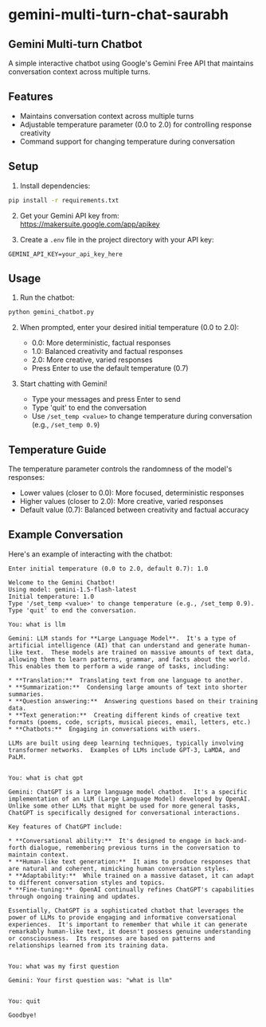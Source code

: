 # gemini-multi-turn-chat-saurabh

## Gemini Multi-turn Chatbot

A simple interactive chatbot using Google's Gemini Free API that maintains conversation context across multiple turns.

## Features

- Maintains conversation context across multiple turns
- Adjustable temperature parameter (0.0 to 2.0) for controlling response creativity
- Command support for changing temperature during conversation

## Setup

1. Install dependencies:
```bash
pip install -r requirements.txt
```

2. Get your Gemini API key from: https://makersuite.google.com/app/apikey

3. Create a `.env` file in the project directory with your API key:
```
GEMINI_API_KEY=your_api_key_here
```

## Usage

1. Run the chatbot:
```bash
python gemini_chatbot.py
```

2. When prompted, enter your desired initial temperature (0.0 to 2.0):
   - 0.0: More deterministic, factual responses
   - 1.0: Balanced creativity and factual responses
   - 2.0: More creative, varied responses
   - Press Enter to use the default temperature (0.7)

3. Start chatting with Gemini!
   - Type your messages and press Enter to send
   - Type 'quit' to end the conversation
   - Use `/set_temp <value>` to change temperature during conversation
     (e.g., `/set_temp 0.9`)

## Temperature Guide

The temperature parameter controls the randomness of the model's responses:
- Lower values (closer to 0.0): More focused, deterministic responses
- Higher values (closer to 2.0): More creative, varied responses
- Default value (0.7): Balanced between creativity and factual accuracy

## Example Conversation

Here's an example of interacting with the chatbot:

```
Enter initial temperature (0.0 to 2.0, default 0.7): 1.0

Welcome to the Gemini Chatbot!
Using model: gemini-1.5-flash-latest
Initial temperature: 1.0
Type '/set_temp <value>' to change temperature (e.g., /set_temp 0.9).
Type 'quit' to end the conversation.

You: what is llm

Gemini: LLM stands for **Large Language Model**.  It's a type of artificial intelligence (AI) that can understand and generate human-like text.  These models are trained on massive amounts of text data, allowing them to learn patterns, grammar, and facts about the world.  This enables them to perform a wide range of tasks, including:

* **Translation:**  Translating text from one language to another.
* **Summarization:**  Condensing large amounts of text into shorter summaries.
* **Question answering:**  Answering questions based on their training data.
* **Text generation:**  Creating different kinds of creative text formats (poems, code, scripts, musical pieces, email, letters, etc.)
* **Chatbots:**  Engaging in conversations with users.

LLMs are built using deep learning techniques, typically involving transformer networks.  Examples of LLMs include GPT-3, LaMDA, and PaLM.


You: what is chat gpt

Gemini: ChatGPT is a large language model chatbot.  It's a specific implementation of an LLM (Large Language Model) developed by OpenAI.  Unlike some other LLMs that might be used for more general tasks, ChatGPT is specifically designed for conversational interactions.  

Key features of ChatGPT include:

* **Conversational ability:**  It's designed to engage in back-and-forth dialogue, remembering previous turns in the conversation to maintain context.
* **Human-like text generation:**  It aims to produce responses that are natural and coherent, mimicking human conversation styles.
* **Adaptability:**  While trained on a massive dataset, it can adapt to different conversation styles and topics.
* **Fine-tuning:**  OpenAI continually refines ChatGPT's capabilities through ongoing training and updates.

Essentially, ChatGPT is a sophisticated chatbot that leverages the power of LLMs to provide engaging and informative conversational experiences.  It's important to remember that while it can generate remarkably human-like text, it doesn't possess genuine understanding or consciousness.  Its responses are based on patterns and relationships learned from its training data.


You: what was my first question

Gemini: Your first question was: "what is llm"


You: quit

Goodbye!
```